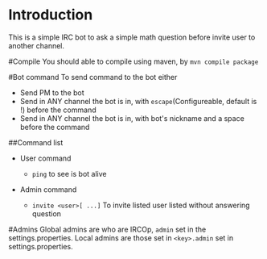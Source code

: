 # Introduction
This is a simple IRC bot to ask a simple math question before invite user to
another channel.

#Compile
You should able to compile using maven, by `mvn compile package`

#Bot command
To send command to the bot either
* Send PM to the bot
* Send in ANY channel the bot is in, with `escape`(Configureable, default is !) before the command
* Send in ANY channel the bot is in, with bot's nickname and a space before the command

##Command list
* User command
    * `ping` to see is bot alive

* Admin command
    * `invite <user>[ ...]` To invite listed user listed without answering question

#Admins
Global admins are who are IRCOp, `admin` set in the settings.properties.
Local admins are those set in `<key>.admin` set in settings.properties.
